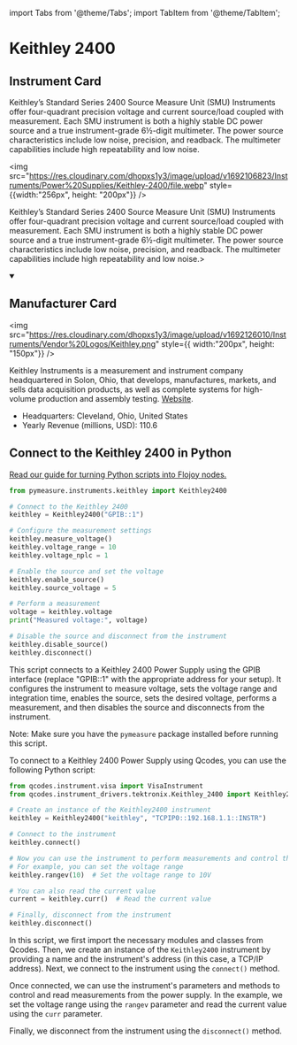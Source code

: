 
import Tabs from '@theme/Tabs';
import TabItem from '@theme/TabItem';

# Keithley 2400

## Instrument Card

<div className="flex">

<div>

Keithley’s Standard Series 2400 Source Measure Unit (SMU) Instruments offer four-quadrant precision voltage and current source/load coupled with measurement. Each SMU instrument is both a highly stable DC power source and a true instrument-grade 6½-digit multimeter. The power source characteristics include low noise, precision, and readback. The multimeter capabilities include high repeatability and low noise.

</div>

<img src="https://res.cloudinary.com/dhopxs1y3/image/upload/v1692106823/Instruments/Power%20Supplies/Keithley-2400/file.webp" style={{width:"256px", height: "200px"}} />

</div>

Keithley’s Standard Series 2400 Source Measure Unit (SMU) Instruments offer four-quadrant precision voltage and current source/load coupled with measurement. Each SMU instrument is both a highly stable DC power source and a true instrument-grade 6½-digit multimeter. The power source characteristics include low noise, precision, and readback. The multimeter capabilities include high repeatability and low noise.>

<details open>
<summary><h2>Manufacturer Card</h2></summary>

<img src="https://res.cloudinary.com/dhopxs1y3/image/upload/v1692126010/Instruments/Vendor%20Logos/Keithley.png" style={{ width:"200px", height: "150px"}} />

Keithley Instruments is a measurement and instrument company headquartered in Solon, Ohio, that develops, manufactures, markets, and sells data acquisition products, as well as complete systems for high-volume production and assembly testing. <a href="https://www.tek.com/en">Website</a>.

<ul>
  <li>Headquarters: Cleveland, Ohio, United States</li>
  <li>Yearly Revenue (millions, USD): 110.6</li>
</ul>
</details>

## Connect to the Keithley 2400 in Python

[Read our guide for turning Python scripts into Flojoy nodes.](https://docs.flojoy.ai/custom-nodes/creating-custom-node/)


<Tabs>
<TabItem value="Pymeasure" label="Pymeasure">


```python
from pymeasure.instruments.keithley import Keithley2400

# Connect to the Keithley 2400
keithley = Keithley2400("GPIB::1")

# Configure the measurement settings
keithley.measure_voltage()
keithley.voltage_range = 10
keithley.voltage_nplc = 1

# Enable the source and set the voltage
keithley.enable_source()
keithley.source_voltage = 5

# Perform a measurement
voltage = keithley.voltage
print("Measured voltage:", voltage)

# Disable the source and disconnect from the instrument
keithley.disable_source()
keithley.disconnect()
```

This script connects to a Keithley 2400 Power Supply using the GPIB interface (replace "GPIB::1" with the appropriate address for your setup). It configures the instrument to measure voltage, sets the voltage range and integration time, enables the source, sets the desired voltage, performs a measurement, and then disables the source and disconnects from the instrument.

Note: Make sure you have the `pymeasure` package installed before running this script.

</TabItem>
<TabItem value="Qcodes" label="Qcodes">

To connect to a Keithley 2400 Power Supply using Qcodes, you can use the following Python script:

```python
from qcodes.instrument.visa import VisaInstrument
from qcodes.instrument_drivers.tektronix.Keithley_2400 import Keithley2400

# Create an instance of the Keithley2400 instrument
keithley = Keithley2400("keithley", "TCPIP0::192.168.1.1::INSTR")

# Connect to the instrument
keithley.connect()

# Now you can use the instrument to perform measurements and control the power supply
# For example, you can set the voltage range
keithley.rangev(10)  # Set the voltage range to 10V

# You can also read the current value
current = keithley.curr()  # Read the current value

# Finally, disconnect from the instrument
keithley.disconnect()
```

In this script, we first import the necessary modules and classes from Qcodes. Then, we create an instance of the `Keithley2400` instrument by providing a name and the instrument's address (in this case, a TCP/IP address). Next, we connect to the instrument using the `connect()` method.

Once connected, we can use the instrument's parameters and methods to control and read measurements from the power supply. In the example, we set the voltage range using the `rangev` parameter and read the current value using the `curr` parameter.

Finally, we disconnect from the instrument using the `disconnect()` method.

</TabItem>
</Tabs>